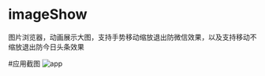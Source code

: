# imageShow
图片浏览器，动画展示大图，支持手势移动缩放退出防微信效果，以及支持移动不缩放退出防今日头条效果

#应用截图
![app](https://user-images.githubusercontent.com/34303048/33700480-852675a2-db54-11e7-8221-6e023b64dd89.gif)
